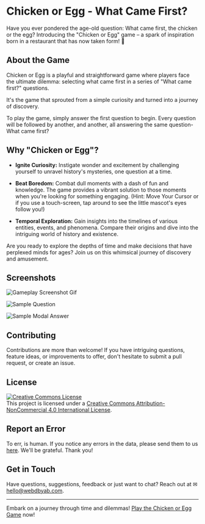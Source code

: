 # Chicken or Egg - What Came First?

Have you ever pondered the age-old question: What came first, the chicken or the egg? Introducing the "Chicken or Egg" game – a spark of inspiration born in a restaurant that has now taken form! 🥚

## About the Game

Chicken or Egg is a playful and straightforward game where players face the ultimate dilemma: selecting what came first in a series of "What came first?" questions. 

It's the game that sprouted from a simple curiosity and turned into a journey of discovery. 

To play the game, simply answer the first question to begin. Every question will be followed by another, and another, all answering the same question- What came first?

## Why "Chicken or Egg"?

- **Ignite Curiosity:** Instigate wonder and excitement by challenging yourself to unravel history's mysteries, one question at a time.

- **Beat Boredom:** Combat dull moments with a dash of fun and knowledge. The game provides a vibrant solution to those moments when you're looking for something engaging. (Hint: Move Your Cursor or if you use a touch-screen, tap around to see the little mascot's eyes follow you!)

- **Temporal Exploration:** Gain insights into the timelines of various entities, events, and phenomena. Compare their origins and dive into the intriguing world of history and existence.

Are you ready to explore the depths of time and make decisions that have perplexed minds for ages? Join us on this whimsical journey of discovery and amusement.

## Screenshots

![Gameplay Screenshot Gif](https://i.ibb.co/kKHLQT7/chickenoregg.gif)

![Sample Question](https://i.ibb.co/ctDzFnN/image.png)

![Sample Modal Answer](https://i.ibb.co/wKMw1Fg/image.png)


## Contributing

Contributions are more than welcome! If you have intriguing questions, feature ideas, or improvements to offer, don't hesitate to submit a pull request, or create an issue.

## License

<a rel="license" href="http://creativecommons.org/licenses/by-nc/4.0/"><img alt="Creative Commons License" style="border-width:0" src="https://i.creativecommons.org/l/by-nc/4.0/88x31.png" /></a><br />This project is licensed under a <a rel="license" href="http://creativecommons.org/licenses/by-nc/4.0/">Creative Commons Attribution-NonCommercial 4.0 International License</a>.

## Report an Error

To err, is human. If you notice any errors in the data, please send them to us [here](https://forms.gle/8zuRuFXB2PZJo7vHA). We'll be grateful. Thank you!

## Get in Touch

Have questions, suggestions, feedback or just want to chat? Reach out at ✉ [hello@webdbyab.com](mailto:hello@webdbyab.com).

---

Embark on a journey through time and dilemmas! [Play the Chicken or Egg Game](https://chicken-or-egg.web.app/) now!
